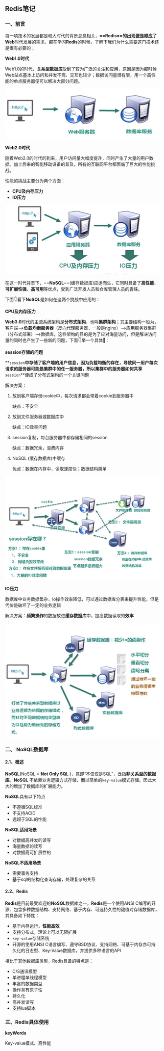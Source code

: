 ## Redis笔记

### 一、前言

每一项技术的发展都是和大时代的背景息息相关，**==Redis==**的出现便是顺应了**Web**时代发展的需求，那在学习**Redis**的时候，了解下我们为什么需要这门技术还是很有必要的；

**Web1.0时代**

Web1.0的时代，**关系型数据库**受到了较为广泛的关注和应用，原因是因为那时候Web站点基本上访问和并发不高、交互也较少；数据访问量很有限，用一个高性能的单点服务器便可以解决大部分问题。

![image-20220727001146839](https://raw.githubusercontent.com/wanglufei561/picture_repo/master/assets/image-20220727001146839.png)

**Web2.0时代**

随着Web2.0的时代的到来，用户访问量大幅度提升，同时产生了大量的用户数据。加上后来的智能移动设备的普及，所有的互联网平台都面临了巨大的性能挑战。

性能的挑战主要分为两个方面：

- **CPU及内存压力**
- **IO压力**

![image-20220727001427045](https://raw.githubusercontent.com/wanglufei561/picture_repo/master/assets/image-20220727001427045.png)

在这一时代背景下，==**NoSQL**==(缓存数据库)应运而生，它同时具备了**高性能**、**可扩展性强**、**高可用**等优点，受到广泛开发人员和仓库管理人员的青睐。

下面👇看下**NoSQL**是如何在这两个挑战中应用的：

**CPU及内存压力**

**Web3.0**时代的主流系统架构是**分布式架构**，也叫**集群架构**；其主要结构一般为，客户端——>**负载均衡服务器**（反向代理服务器，一般是nginx）——>应用服务器集群（分布式部署）——>数据库，这样架构的目的是为了应对海量访问，但是解决访问量的同时也产生了一些新的问题，下面👇举一个具体🌰：

**session存储的问题**

**`session`**中存储了客户端的用户信息，因为负载均衡的存在，导致同一用户每次请求的服务器可能是集群中的任一服务器，所以集群中的服务器如何共享**`session`**便成了分布式架构的一个关键问题

解决方案：

1. 放到客户端存储cookie中，每次请求都会带着cookie到服务器中

   缺点：不安全

2. 放到文件服务器或数据库中

   缺点：IO效率问题

3. session复制，每台服务器中都存储相同的session

   缺点：数据冗余，浪费内存

4. NoSQL (缓存数据库)中缓存 <!--最优解-->

   优点：数据在内存中，读取速度快；数据结构简单

<img src="https://raw.githubusercontent.com/wanglufei561/picture_repo/master/assets/image-20220727001849738.png" alt="image-20220727001849738" style="zoom:80%;" />

**IO压力**

数据库中业务数据繁杂，io操作效率降低，可以通过数据库分表来提升性能，但是代价是破坏了一定的业务逻辑

解决方案：**频繁操作**的数据放进**缓存数据库**中，提高数据读取的**效率**

<img src="https://raw.githubusercontent.com/wanglufei561/picture_repo/master/assets/image-20220727003348455.png" alt="image-20220727003348455" style="zoom:80%;" />

### 二、 NoSQL数据库

#### 2.1、概述

**NoSQL**(NoSQL = **Not Only SQL** )，意即“不仅仅是SQL”，泛指**非关系型的数据库**。**NoSQL** 不依赖业务逻辑方式存储，而以简单的`key-value`模式存储。因此大大的增加了数据库的扩展能力。

**NoSQL**具有以下特点

- 不遵循SQL标准
- 不支持ACID
- 远超于SQL的性能

**NoSQL适用场景**

- 对数据高并发的读写
- 海量数据的读写
- 对数据高可扩展性的

**NoSQL不适用场景**

- 需要事务支持
- 基于sql的结构化查询存储，处理复杂的关系

#### 2.2、Redis

**Redis**是目前最受欢迎的**NoSQL**数据库之一，**Redis**是一个使用ANSI C编写的开源、包含多种数据结构、支持网络、基于内存、可选持久性的键值对存储数据库，其具备如下特性：

- 基于内存运行，**性能高效**
- 支持分布式，理论上可以无限扩展
- `key-value`存储系统
- 开源的使用ANSI C语言编写、遵守BSD协议、支持网络、可基于内存亦可持久化的日志型、Key-Value数据库，并提供多种语言的API

相比于其他数据库类型，Redis具备的特点是：

- C/S通讯模型
- 单进程单线程模型
- 丰富的数据类型
- 操作具有原子性
- 持久化
- 高并发读写
- 支持lua脚本

<!--上面👆这段看看就好了-->

### 三、Redis具体使用







**keyWords**

Key-value模式、高性能